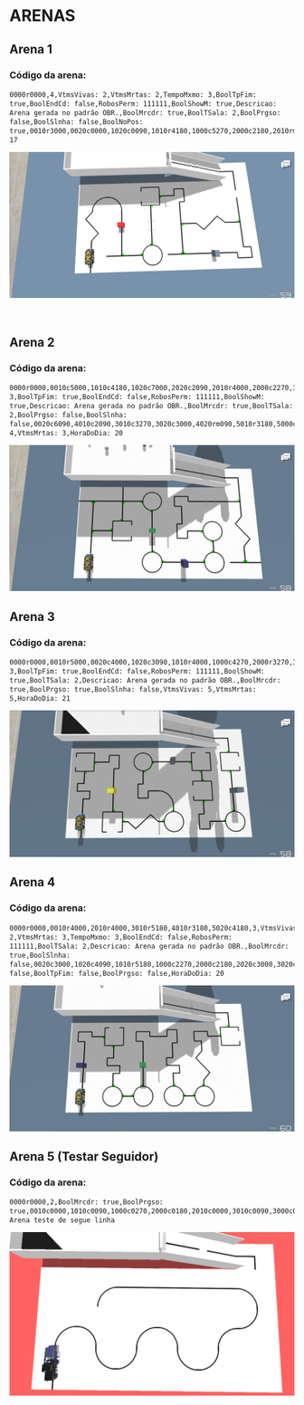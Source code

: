 # ARENAS

## **Arena 1**
### Código da arena:
```
0000r0000,4,VtmsVivas: 2,VtmsMrtas: 2,TempoMxmo: 3,BoolTpFim: true,BoolEndCd: false,RobosPerm: 111111,BoolShowM: true,Descricao: Arena gerada no padrão OBR.,BoolMrcdr: true,BoolTSala: 2,BoolPrgso: false,BoolSlnha: false,BoolNoPos: true,0010r3000,0020c0000,1020c0090,1010r4180,1000c5270,2000c2180,2010rm180,2020c4000,3020c3090,3010c5000,3000c6270,4010r3090,5010c5180,5000c3180,4000r4270,5020r1180,HoraDoDia: 17
```

![Imagem da arena 1 superior](/arenas/images/arena1_cima.png)
<br><br><br>

## **Arena 2**

### Código da arena:
```
0000r0000,0010c5000,1010c4180,1020c7000,2020c2090,2010r4000,2000c2270,3000r4090,4000c2180,5020c5180,3,TempoMxmo: 3,BoolTpFim: true,BoolEndCd: false,RobosPerm: 111111,BoolShowM: true,Descricao: Arena gerada no padrão OBR.,BoolMrcdr: true,BoolTSala: 2,BoolPrgso: false,BoolSlnha: false,0020c6090,4010c2090,3010c3270,3020c3000,4020rm090,5010r3180,5000c6270,VtmsVivas: 4,VtmsMrtas: 3,HoraDoDia: 20
```

![Imagem da arena 2 superior](/arenas/images/arena2_cima.png)

## **Arena 3**

### Código da arena:
```
0000r0000,0010r5000,0020c4000,1020c3090,1010r4000,1000c4270,2000r3270,3000c2180,3010c0090,2010c3270,2020c2000,3020r4090,4020c4090,4010r6000,4000c3270,5000c2180,5010r4000,5020r6180,3,TempoMxmo: 3,BoolTpFim: true,BoolEndCd: false,RobosPerm: 111111,BoolShowM: true,BoolTSala: 2,Descricao: Arena gerada no padrão OBR.,BoolMrcdr: true,BoolPrgso: true,BoolSlnha: false,VtmsVivas: 5,VtmsMrtas: 5,HoraDoDia: 21
```

![Imagem da arena 3 superior](/arenas/images/arena3_cima.png)

## **Arena 4**

### Código da arena:
```
0000r0000,0010r4000,2010r4000,3010r5180,4010r3180,5020c4180,3,VtmsVivas: 2,VtmsMrtas: 3,TempoMxmo: 3,BoolEndCd: false,RobosPerm: 111111,BoolTSala: 2,Descricao: Arena gerada no padrão OBR.,BoolMrcdr: true,BoolSlnha: false,0020c3000,1020c4090,1010r5180,1000c2270,2000c2180,2020c3000,3020c3090,3000c2270,4000c2180,4020c3000,BoolShowM: false,BoolTpFim: false,BoolPrgso: false,HoraDoDia: 20
```

![Imagem da arena 4 superior](/arenas/images/arena4_cima.png)

## **Arena 5 (Testar Seguidor)**

### Código da arena:
```
0000r0000,2,BoolMrcdr: true,BoolPrgso: true,0010c0000,1010c0090,1000c0270,2000c0180,2010c0000,3010c0090,3000c0270,4000c0180,4010c0000,5010c0180,5020c0090,4020r0090,3020r0090,2020r0090,1020c0000,Descricao: Arena teste de segue linha
```

![Imagem da arena 4 superior](/arenas/images/arena5_cima.png)
